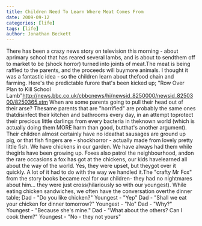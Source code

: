 ```yaml
---
title: Children Need To Learn Where Meat Comes From
date: 2009-09-12
categories: [life]
tags: [life]
author: Jonathan Beckett
---
```


There has been a crazy news story on television this morning - about aprimary school that has reared several lambs, and is about to sendthem off to market to be (shock horror) turned into joints of meat.The meat is being raffled to the parents, and the proceeds will buymore animals. I thought it was a fantastic idea - so the children learn about thefood chain and farming. Here's the predictable furore that's been kicked up; "Row Over Plan to Kill School Lamb"http://news.bbc.co.uk/cbbcnews/hi/newsid_8250000/newsid_8250300/8250365.stm When are some parents going to pull their head out of their arse? Thesame parents that are "horrified" are probably the same ones thatdisinfect their kitchen and bathrooms every day, in an attempt toprotect their precious little darlings from every bacteria in theknown world (which is actually doing them MORE harm than good, butthat's another argument). Their children almost certainly have no ideathat sausages are ground up pig, or that fish fingers are - shockhorror - actually made from lovely pretty little fish. We have chickens in our garden. We have always had them while thegirls have been growing up. Foxes also patrol the neighbourhood, andon the rare occasions a fox has got at the chickens, our kids havelearned all about the way of the world. Yes, they were upset, but theygot over it quickly. A lot of it had to do with the way we handled it.The "crafty Mr Fox" from the story books became real for our children- they had no nightmares about him... they were just cross(hilariously so with our youngest). While eating chicken sandwiches, we often have the conversation overthe dinner table; Dad - "Do you like chicken?" Youngest - "Yep" Dad - "Shall we eat your chicken for dinner tomorrow?" Youngest - "No" Dad - "Why?" Youngest - "Because she's mine." Dad - "What about the others? Can I cook them?" Youngest - "No - they not yours"